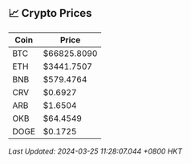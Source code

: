 ## 📈 Crypto Prices

| Coin | Price |
| ---- | ----- |
| BTC | $66825.8090 |
| ETH | $3441.7507 |
| BNB | $579.4764 |
| CRV | $0.6927 |
| ARB | $1.6504 |
| OKB | $64.4549 |
| DOGE | $0.1725 |

_Last Updated: 2024-03-25 11:28:07.044 +0800 HKT_